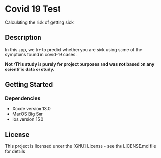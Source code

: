 # Covid 19 Test

Calculating the risk of getting sick

## Description

In this app, we try to predict whether you are sick using some of the symptoms found in covid-19 cases.

**Not :This study is purely for project purposes and was not based on any scientific data or study.**

## Getting Started

### Dependencies

* Xcode version 13.0
* MacOS Big Sur
* Ios version 15.0

## License

This project is licensed under the [GNU] License - see the LICENSE.md file for details

